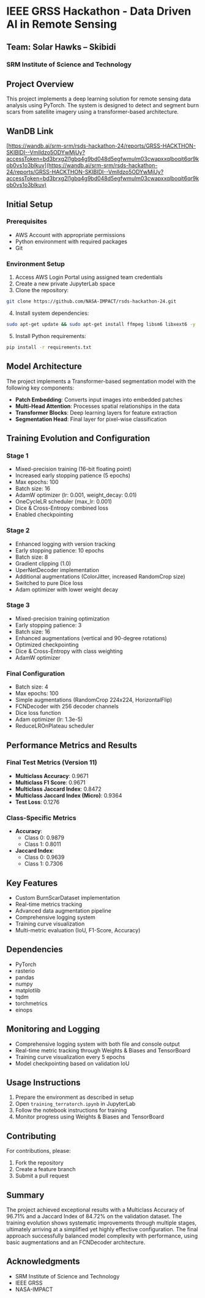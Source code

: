 # IEEE GRSS Hackathon - Data Driven AI in Remote Sensing
## Team: Solar Hawks – Skibidi
### SRM Institute of Science and Technology

## Project Overview
This project implements a deep learning solution for remote sensing data analysis using PyTorch. The system is designed to detect and segment burn scars from satellite imagery using a transformer-based architecture.

## WanDB Link
[https://wandb.ai/srm-srm/rsds-hackathon-24/reports/GRSS-HACKTHON-SKIBIDI--Vmlldzo5ODYwMjUy?accessToken=bd3brxg2l1gbq4g9bd048d5egfwmulm03cwapxxqlboqit6qr9kob0vs1o3blkuv](https://wandb.ai/srm-srm/rsds-hackathon-24/reports/GRSS-HACKTHON-SKIBIDI--Vmlldzo5ODYwMjUy?accessToken=bd3brxg2l1gbq4g9bd048d5egfwmulm03cwapxxqlboqit6qr9kob0vs1o3blkuv)
## Initial Setup
### Prerequisites
- AWS Account with appropriate permissions
- Python environment with required packages
- Git

### Environment Setup
1. Access AWS Login Portal using assigned team credentials
2. Create a new private JupyterLab space
3. Clone the repository:
```bash
git clone https://github.com/NASA-IMPACT/rsds-hackathon-24.git
```
4. Install system dependencies:
```bash
sudo apt-get update && sudo apt-get install ffmpeg libsm6 libxext6 -y
```
5. Install Python requirements:
```bash
pip install -r requirements.txt
```

## Model Architecture
The project implements a Transformer-based segmentation model with the following key components:
- **Patch Embedding**: Converts input images into embedded patches
- **Multi-Head Attention**: Processes spatial relationships in the data
- **Transformer Blocks**: Deep learning layers for feature extraction
- **Segmentation Head**: Final layer for pixel-wise classification

## Training Evolution and Configuration
### Stage 1
- Mixed-precision training (16-bit floating point)
- Increased early stopping patience (5 epochs)
- Max epochs: 100
- Batch size: 16
- AdamW optimizer (lr: 0.001, weight_decay: 0.01)
- OneCycleLR scheduler (max_lr: 0.001)
- Dice & Cross-Entropy combined loss
- Enabled checkpointing

### Stage 2
- Enhanced logging with version tracking
- Early stopping patience: 10 epochs
- Batch size: 8
- Gradient clipping (1.0)
- UperNetDecoder implementation
- Additional augmentations (ColorJitter, increased RandomCrop size)
- Switched to pure Dice loss
- Adam optimizer with lower weight decay

### Stage 3
- Mixed-precision training optimization
- Early stopping patience: 3
- Batch size: 16
- Enhanced augmentations (vertical and 90-degree rotations)
- Optimized checkpointing
- Dice & Cross-Entropy with class weighting
- AdamW optimizer

### Final Configuration
- Batch size: 4
- Max epochs: 100
- Simple augmentations (RandomCrop 224x224, HorizontalFlip)
- FCNDecoder with 256 decoder channels
- Dice loss function
- Adam optimizer (lr: 1.3e-5)
- ReduceLROnPlateau scheduler

## Performance Metrics and Results
### Final Test Metrics (Version 11)
- **Multiclass Accuracy**: 0.9671
- **Multiclass F1 Score**: 0.9671
- **Multiclass Jaccard Index**: 0.8472
- **Multiclass Jaccard Index (Micro)**: 0.9364
- **Test Loss**: 0.1276

### Class-Specific Metrics
- **Accuracy**:
  - Class 0: 0.9879
  - Class 1: 0.8011
- **Jaccard Index**:
  - Class 0: 0.9639
  - Class 1: 0.7306

## Key Features
- Custom BurnScarDataset implementation
- Real-time metrics tracking
- Advanced data augmentation pipeline
- Comprehensive logging system
- Training curve visualization
- Multi-metric evaluation (IoU, F1-Score, Accuracy)

## Dependencies
- PyTorch
- rasterio
- pandas
- numpy
- matplotlib
- tqdm
- torchmetrics
- einops

## Monitoring and Logging
- Comprehensive logging system with both file and console output
- Real-time metric tracking through Weights & Biases and TensorBoard
- Training curve visualization every 5 epochs
- Model checkpointing based on validation IoU

## Usage Instructions
1. Prepare the environment as described in setup
2. Open `training_terratorch.ipynb` in JupyterLab
3. Follow the notebook instructions for training
4. Monitor progress using Weights & Biases and TensorBoard

## Contributing
For contributions, please:
1. Fork the repository
2. Create a feature branch
3. Submit a pull request

## Summary
The project achieved exceptional results with a Multiclass Accuracy of 96.71% and a Jaccard Index of 84.72% on the validation dataset. The training evolution shows systematic improvements through multiple stages, ultimately arriving at a simplified yet highly effective configuration. The final approach successfully balanced model complexity with performance, using basic augmentations and an FCNDecoder architecture.

## Acknowledgments
- SRM Institute of Science and Technology
- IEEE GRSS
- NASA-IMPACT
